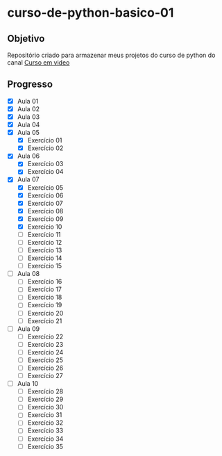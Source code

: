# curso-de-python-basico-01
## Objetivo
Repositório criado para armazenar meus projetos do curso de python do canal [Curso em video](https://www.youtube.com/@CursoemVideo)

## Progresso
- [x] Aula 01
- [x] Aula 02
- [x] Aula 03
- [x] Aula 04
- [x] Aula 05
   - [x] Exercício 01
   - [x] Exercício 02
- [x] Aula 06
   - [x] Exercício 03
   - [x] Exercício 04
- [x] Aula 07
   - [x] Exercício 05
   - [x] Exercício 06
   - [x] Exercício 07
   - [x] Exercício 08
   - [x] Exercício 09
   - [x] Exercício 10
   - [ ] Exercício 11
   - [ ] Exercício 12
   - [ ] Exercício 13
   - [ ] Exercício 14
   - [ ] Exercício 15
- [ ] Aula 08
   - [ ] Exercício 16
   - [ ] Exercício 17
   - [ ] Exercício 18
   - [ ] Exercício 19
   - [ ] Exercício 20
   - [ ] Exercício 21
- [ ] Aula 09
   - [ ] Exercício 22
   - [ ] Exercício 23
   - [ ] Exercício 24
   - [ ] Exercício 25
   - [ ] Exercício 26
   - [ ] Exercício 27
- [ ] Aula 10
   - [ ] Exercício 28
   - [ ] Exercício 29
   - [ ] Exercício 30
   - [ ] Exercício 31
   - [ ] Exercício 32
   - [ ] Exercício 33
   - [ ] Exercício 34
   - [ ] Exercício 35
